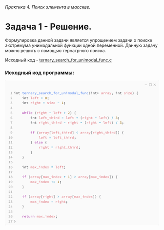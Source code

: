 _Практика 4. Поиск элемента в массиве._

# Задача 1 - Решение.

Формулировка данной задачи является упрощением задачи о поиске экстремума унимодальной функции одной переменной. Данную задачу можно решить с помощью тернатрного поиска.

Исходный код - [ternary_search_for_unimodal_func.c](../src/ternary_search_for_unimodal_func.c)

### Исходный код программы:
![](images/ternary_search_for_unimodal_func_code.png)
